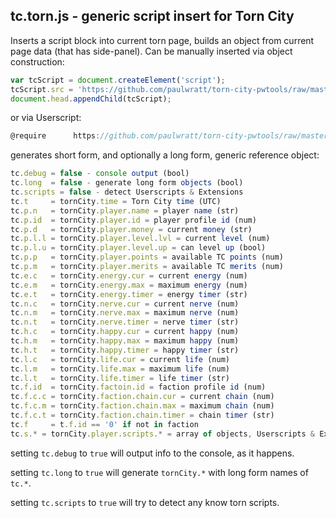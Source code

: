 ## tc.torn.js - generic script insert for Torn City
Inserts a script block into current torn page, builds an object from current page data (that has side-panel).
Can be manually inserted via object construction:
```javascript
var tcScript = document.createElement('script');
tcScript.src = 'https://github.com/paulwratt/torn-city-pwtools/raw/master/tc.torn.js';
document.head.appendChild(tcScript);
```

or via Userscript:
```javascript
@require      https://github.com/paulwratt/torn-city-pwtools/raw/master/tc.torn.js`
```

generates short form, and optionally a long form, generic reference object:
```javascript
tc.debug = false - console output (bool)
tc.long  = false - generate long form objects (bool)
tc.scripts = false - detect Userscripts & Extensions
tc.t     = tornCity.time = Torn City time (UTC)
tc.p.n   = tornCity.player.name = player name (str)
tc.p.id  = tornCity.player.id = player profile id (num)
tc.p.d   = tornCity.player.money = current money (str)
tc.p.l.l = tornCity.player.level.lvl = current level (num)
tc.p.l.u = tornCity.player.level.up = can level up (bool)
tc.p.p   = tornCity.player.points = available TC points (num)
tc.p.m   = tornCity.player.merits = available TC merits (num)
tc.e.c   = tornCity.energy.cur = current energy (num)
tc.e.m   = tornCity.energy.max = maximum energy (num)
tc.e.t   = tornCity.energy.timer = energy timer (str)
tc.n.c   = tornCity.nerve.cur = current nerve (num)
tc.n.m   = tornCity.nerve.max = maximum nerve (num)
tc.n.t   = tornCity.nerve.timer = nerve timer (str)
tc.h.c   = tornCity.happy.cur = current happy (num)
tc.h.m   = tornCity.happy.max = maximum happy (num)
tc.h.t   = tornCity.happy.timer = happy timer (str)
tc.l.c   = tornCity.life.cur = current life (num)
tc.l.m   = tornCity.life.max = maximum life (num)
tc.l.t   = tornCity.life.timer = life timer (str)
tc.f.id  = tornCity.factoin.id = faction profile id (num)
tc.f.c.c = tornCity.faction.chain.cur = current chain (num)
tc.f.c.m = tornCity.faction.chain.max = maximum chain (num)
tc.f.c.t = tornCity.faction.chain.timer = chain timer (str)
tc.f     = t.f.id == '0' if not in faction
tc.s.* = tornCity.player.scripts.* = array of objects, Userscripts & Extensions
```

setting `tc.debug` to `true` will output info to the console, as it happens.

setting `tc.long` to `true` will generate `tornCity.*` with long form names of `tc.*`.

setting `tc.scripts` to `true` will try to detect any know torn scripts. 
